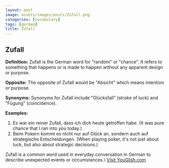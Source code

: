```yaml
---
layout: post
image: assets/images/posts/Zufall.png
categories: [vocabulary]
tags: [german]
title: Zufall
---
```


## Zufall

**Definition:** 
Zufall is the German word for "random" or "chance". It refers to something that happens or is made to happen without any apparent design or purpose.

**Opposite:** 
The opposite of Zufall would be "Absicht" which means intention or purpose. 

**Synonyms:** 
Synonyms for Zufall include "Glücksfall" (stroke of luck) and "Fügung" (coincidence).

**Examples:** 
1. Es war ein reiner Zufall, dass ich dich heute getroffen habe. (It was pure chance that I ran into you today.)
2. Beim Pokern kommt es nicht nur auf Glück an, sondern auch auf strategische Entscheidungen. (When playing poker, it's not just about luck, but also about strategic decisions.)

Zufall is a common word used in everyday conversation in German to describe unexpected events or circumstances.\ <a id="yg-widget-0" class="youglish-widget" data-query="Zufall" data-lang="german" data-components="8412" data-auto-start="0" data-bkg-color="theme_light" data-title="How%20to%20pronounce%20Zufall%20in%20German"  rel="nofollow" href="https://youglish.com">Visit YouGlish.com</a><script async src="https://youglish.com/public/emb/widget.js" charset="utf-8"></script>